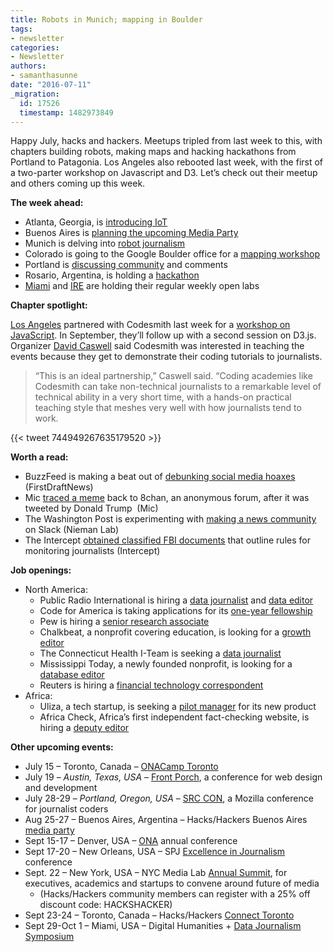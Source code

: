 ```yaml
---
title: Robots in Munich; mapping in Boulder
tags:
- newsletter
categories:
- Newsletter
authors:
- samanthasunne
date: "2016-07-11"
_migration:
  id: 17526
  timestamp: 1482973849
---
```


Happy July, hacks and hackers. Meetups tripled from last week to this, with chapters building robots, making maps and hacking hackathons from Portland to Patagonia. Los Angeles also rebooted last week, with the first of a two-parter workshop on Javascript and D3. Let&#8217;s check out their meetup and others coming up this week.

**The week ahead:**

  * Atlanta, Georgia, is [introducing IoT][1]
  * Buenos Aires is [planning the upcoming Media Party][2]
  * Munich is delving into [robot journalism][3]
  * Colorado is going to the Google Boulder office for a [mapping workshop][4]
  * Portland is [discussing community][5] and comments
  * Rosario, Argentina, is holding a [hackathon][6]
  * [Miami][7] and [IRE][8] are holding their regular weekly open labs

**Chapter spotlight:**

[Los Angeles][9] partnered with Codesmith last week for a [workshop on JavaScript][10]. In September, they&#8217;ll follow up with a second session on D3.js. Organizer [David Caswell][11] said Codesmith was interested in teaching the events because they get to demonstrate their coding tutorials to journalists.

> &#8220;This is an ideal partnership,&#8221; Caswell said. &#8220;Coding academies like Codesmith can take non-technical journalists to a remarkable level of technical ability in a very short time, with a hands-on practical teaching style that meshes very well with how journalists tend to work.

{{< tweet 744949267635179520 >}}

**Worth a read:**

  * BuzzFeed is making a beat out of [debunking social media hoaxes][12] (FirstDraftNews)
  * Mic [traced a meme][13] back to 8chan, an anonymous forum, after it was tweeted by Donald Trump  (Mic)
  * The Washington Post is experimenting with [making a news community][14] on Slack (Nieman Lab)
  * The Intercept [obtained classified FBI documents][15] that outline rules for monitoring journalists (Intercept)

**Job openings:**

  * North America: 
      * Public Radio International is hiring a [data journalist][16] and [data editor][17]
      * Code for America is taking applications for its [one-year fellowship][18]
      * Pew is hiring a [senior research associate][19]
      * Chalkbeat, a nonprofit covering education, is looking for a [growth editor][20]
      * The Connecticut Health I-Team is seeking a [data journalist][21]
      * Mississippi Today, a newly founded nonprofit, is looking for a [database editor][22]
      * Reuters is hiring a [financial technology correspondent][23]
  * Africa: 
      * Uliza, a tech startup, is seeking a [pilot manager][24] for its new product
      * Africa Check, Africa&#8217;s first independent fact-checking website, is hiring a [deputy editor][25]

**Other upcoming events:**

  * July 15 &#8211; Toronto, Canada &#8211; [ONACamp Toronto][26]
  * July 19 &#8211; _Austin, Texas, USA_ &#8211; [Front Porch][27], a conference for web design and development
  * July 28-29 &#8211; _Portland, Oregon, USA_ &#8211; [SRC CON][28], a Mozilla conference for journalist coders
  * Aug 25-27 &#8211; Buenos Aires, Argentina &#8211; Hacks/Hackers Buenos Aires [media party][29]
  * Sept 15-17 &#8211; Denver, USA &#8211; [ONA][30] annual conference
  * Sept 17-20 &#8211; New Orleans, USA &#8211; SPJ [Excellence in Journalism][31] conference
  * Sept. 22 &#8211; New York, USA &#8211; NYC Media Lab [Annual Summit][32], for executives, academics and startups to convene around future of media 
      * (Hacks/Hackers community members can register with a 25% off discount code: HACKSHACKER)
  * Sept 23-24 &#8211; Toronto, Canada &#8211; Hacks/Hackers [Connect Toronto][33]
  * Sept 29-Oct 1 &#8211; Miami, USA &#8211; Digital Humanities + [Data Journalism Symposium][34]

 [1]: http://www.meetup.com/GE-Predix-Atlanta-Industrial-Internet/events/229686574/
 [2]: http://www.meetup.com/HacksHackersBA/events/232400655/
 [3]: http://www.meetup.com/Hacks-Hackers-Munchen/events/231240356/
 [4]: http://www.meetup.com/hackshackersco/events/231279927/
 [5]: http://www.meetup.com/HacksHackersPDX/events/smndtlyvkbtb/
 [6]: http://www.meetup.com/Hacks-Hackers-Rosario/events/232366320/
 [7]: http://www.meetup.com/Hacks-Hackers-Miami/
 [8]: http://www.meetup.com/hackshackersIRE/
 [9]: http://www.meetup.com/HacksHackers-LA/
 [10]: http://www.meetup.com/HacksHackers-LA/events/232030332/
 [11]: https://twitter.com/DavidACaswell
 [12]: https://firstdraftnews.com/buzzfeed-wants-use-social-media-might-take-hoaxers/
 [13]: https://mic.com/articles/147711/donald-trump-s-star-of-david-hillary-clinton-meme-was-created-by-white-supremacists#.vXNRnLK7w
 [14]: http://www.niemanlab.org/2016/06/the-washington-post-is-using-slack-to-create-a-reader-community-focused-on-the-gender-pay-gap/
 [15]: https://theintercept.com/2016/06/30/secret-rules-make-it-pretty-easy-for-the-fbi-to-spy-on-journalists/
 [16]: http://www.pri.org/data-journalist-priorg
 [17]: http://www.pri.org/data-editor-priorg
 [18]: http://www.idealist.org/view/job/tsscd6MWDfsP/
 [19]: https://jobs-pct.icims.com/jobs/4573/senior-associate%2c-research%2c-public-safety-performance-project/job?mobile=false&width=810&height=500&bga=true&needsRedirect=false&jan1offset=-300&jun1offset=-240
 [20]: http://jobs.chalkbeat.org/jobs/growth-editor/
 [21]: http://ire.org/jobs/job/850/
 [22]: http://ire.org/jobs/job/846/
 [23]: http://talkingbiznews.com/biz-news-help-wanted/reuters-seeks-financial-technology-correspondent/
 [24]: http://static1.squarespace.com/static/56211632e4b0ff63bcddbe2f/t/577e0fc129687fd477a748d3/1467879363517/JD_Uliza_Pilot_Manager.pdf
 [25]: http://www.journalism.co.za/blog/africa-check-hiring-deputy-editor/
 [26]: https://www.eventbrite.com/e/onacamp-toronto-tickets-26185117391
 [27]: http://frontporch.io/austin/
 [28]: http://srccon.org/
 [29]: http://www.mediaparty.info/2016/
 [30]: http://ona16.journalists.org/
 [31]: http://excellenceinjournalism.org/
 [32]: http://summit.nycmedialab.org/
 [33]: http://connect.hackshackers.com/events/toronto
 [34]: http://dhdjmiami.com/
